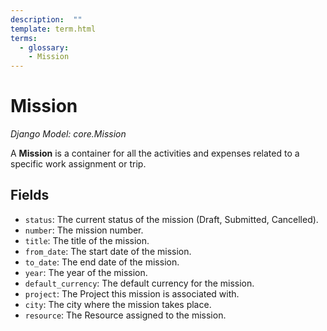 ```yaml
---
description:  ""
template: term.html
terms:
  - glossary:
    - Mission
---
```


# Mission

_Django Model: core.Mission_

A **Mission** is a container for all the activities and expenses related to a specific work assignment or trip.

## Fields

- `status`: The current status of the mission (Draft, Submitted, Cancelled).
- `number`: The mission number.
- `title`: The title of the mission.
- `from_date`: The start date of the mission.
- `to_date`: The end date of the mission.
- `year`: The year of the mission.
- `default_currency`: The default currency for the mission.
- `project`: The Project this mission is associated with.
- `city`: The city where the mission takes place.
- `resource`: The Resource assigned to the mission.
